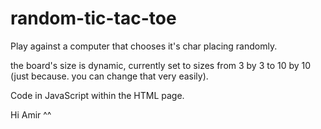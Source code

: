 # random-tic-tac-toe
Play against a computer that chooses it's char placing randomly.

the board's size is dynamic, currently set to sizes from 3 by 3 to 10 by 10 (just because. you can change that very easily).

Code in JavaScript within the HTML page.

Hi Amir ^^
